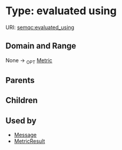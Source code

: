 
# Type: evaluated using




URI: [semqc:evaluated_using](http://w3id.org/semqcevaluated_using)


## Domain and Range

None ->  <sub>OPT</sub> [Metric](Metric.md)

## Parents


## Children


## Used by

 * [Message](Message.md)
 * [MetricResult](MetricResult.md)

